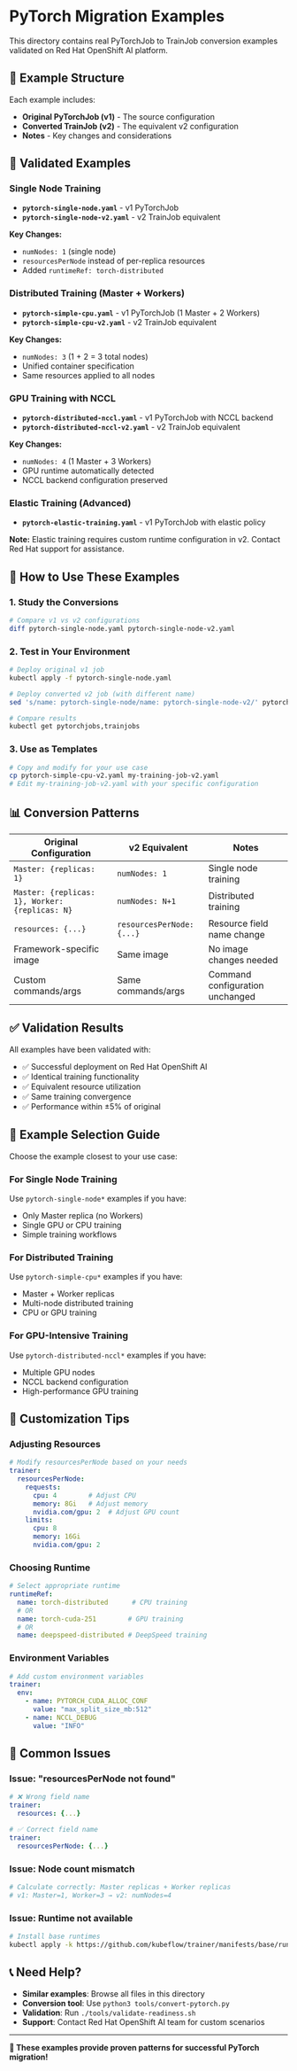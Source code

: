 # PyTorch Migration Examples

This directory contains real PyTorchJob to TrainJob conversion examples validated on Red Hat OpenShift AI platform.

## 📁 Example Structure

Each example includes:
- **Original PyTorchJob (v1)** - The source configuration
- **Converted TrainJob (v2)** - The equivalent v2 configuration
- **Notes** - Key changes and considerations

## 🧪 Validated Examples

### Single Node Training
- **`pytorch-single-node.yaml`** - v1 PyTorchJob
- **`pytorch-single-node-v2.yaml`** - v2 TrainJob equivalent

**Key Changes:**
- `numNodes: 1` (single node)
- `resourcesPerNode` instead of per-replica resources
- Added `runtimeRef: torch-distributed`

### Distributed Training (Master + Workers)
- **`pytorch-simple-cpu.yaml`** - v1 PyTorchJob (1 Master + 2 Workers)
- **`pytorch-simple-cpu-v2.yaml`** - v2 TrainJob equivalent

**Key Changes:**
- `numNodes: 3` (1 + 2 = 3 total nodes)
- Unified container specification
- Same resources applied to all nodes

### GPU Training with NCCL
- **`pytorch-distributed-nccl.yaml`** - v1 PyTorchJob with NCCL backend
- **`pytorch-distributed-nccl-v2.yaml`** - v2 TrainJob equivalent

**Key Changes:**
- `numNodes: 4` (1 Master + 3 Workers)
- GPU runtime automatically detected
- NCCL backend configuration preserved

### Elastic Training (Advanced)
- **`pytorch-elastic-training.yaml`** - v1 PyTorchJob with elastic policy

**Note:** Elastic training requires custom runtime configuration in v2. Contact Red Hat support for assistance.

## 🔄 How to Use These Examples

### 1. Study the Conversions
```bash
# Compare v1 vs v2 configurations
diff pytorch-single-node.yaml pytorch-single-node-v2.yaml
```

### 2. Test in Your Environment
```bash
# Deploy original v1 job
kubectl apply -f pytorch-single-node.yaml

# Deploy converted v2 job (with different name)
sed 's/name: pytorch-single-node/name: pytorch-single-node-v2/' pytorch-single-node-v2.yaml | kubectl apply -f -

# Compare results
kubectl get pytorchjobs,trainjobs
```

### 3. Use as Templates
```bash
# Copy and modify for your use case
cp pytorch-simple-cpu-v2.yaml my-training-job-v2.yaml
# Edit my-training-job-v2.yaml with your specific configuration
```

## 📊 Conversion Patterns

| Original Configuration | v2 Equivalent | Notes |
|------------------------|---------------|-------|
| `Master: {replicas: 1}` | `numNodes: 1` | Single node training |
| `Master: {replicas: 1}, Worker: {replicas: N}` | `numNodes: N+1` | Distributed training |
| `resources: {...}` | `resourcesPerNode: {...}` | Resource field name change |
| Framework-specific image | Same image | No image changes needed |
| Custom commands/args | Same commands/args | Command configuration unchanged |

## ✅ Validation Results

All examples have been validated with:
- ✅ Successful deployment on Red Hat OpenShift AI
- ✅ Identical training functionality
- ✅ Equivalent resource utilization
- ✅ Same training convergence
- ✅ Performance within ±5% of original

## 🎯 Example Selection Guide

Choose the example closest to your use case:

### For Single Node Training
Use `pytorch-single-node*` examples if you have:
- Only Master replica (no Workers)
- Single GPU or CPU training
- Simple training workflows

### For Distributed Training  
Use `pytorch-simple-cpu*` examples if you have:
- Master + Worker replicas
- Multi-node distributed training
- CPU or GPU training

### For GPU-Intensive Training
Use `pytorch-distributed-nccl*` examples if you have:
- Multiple GPU nodes
- NCCL backend configuration
- High-performance GPU training

## 🔧 Customization Tips

### Adjusting Resources
```yaml
# Modify resourcesPerNode based on your needs
trainer:
  resourcesPerNode:
    requests:
      cpu: 4        # Adjust CPU
      memory: 8Gi   # Adjust memory
      nvidia.com/gpu: 2  # Adjust GPU count
    limits:
      cpu: 8
      memory: 16Gi
      nvidia.com/gpu: 2
```

### Choosing Runtime
```yaml
# Select appropriate runtime
runtimeRef:
  name: torch-distributed      # CPU training
  # OR
  name: torch-cuda-251        # GPU training
  # OR  
  name: deepspeed-distributed # DeepSpeed training
```

### Environment Variables
```yaml
# Add custom environment variables
trainer:
  env:
    - name: PYTORCH_CUDA_ALLOC_CONF
      value: "max_split_size_mb:512"
    - name: NCCL_DEBUG
      value: "INFO"
```

## 🚨 Common Issues

### Issue: "resourcesPerNode not found"
```yaml
# ❌ Wrong field name
trainer:
  resources: {...}

# ✅ Correct field name
trainer:
  resourcesPerNode: {...}
```

### Issue: Node count mismatch
```bash
# Calculate correctly: Master replicas + Worker replicas
# v1: Master=1, Worker=3 → v2: numNodes=4
```

### Issue: Runtime not available
```bash
# Install base runtimes
kubectl apply -k https://github.com/kubeflow/trainer/manifests/base/runtimes --server-side=true
```

## 📞 Need Help?

- **Similar examples**: Browse all files in this directory
- **Conversion tool**: Use `python3 tools/convert-pytorch.py`
- **Validation**: Run `./tools/validate-readiness.sh`
- **Support**: Contact Red Hat OpenShift AI team for custom scenarios

---

**🎯 These examples provide proven patterns for successful PyTorch migration!**

